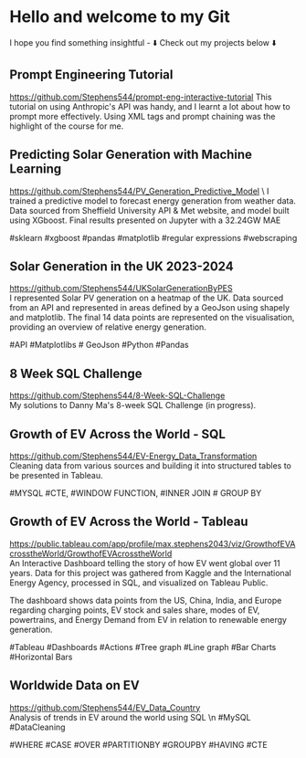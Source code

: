 
# Hello and welcome to my Git
I hope you find something insightful - :arrow_down: Check out my projects below :arrow_down:

## Prompt Engineering Tutorial
https://github.com/Stephens544/prompt-eng-interactive-tutorial
This tutorial on using Anthropic's API was handy, and I learnt a lot about how to prompt more effectively. Using XML tags and prompt chaining was the highlight of the course for me. 

## Predicting Solar Generation with Machine Learning
https://github.com/Stephens544/PV_Generation_Predictive_Model \ 
I trained a predictive model to forecast energy generation from weather data. Data sourced from Sheffield University API & Met website, and model built using XGboost. Final results presented on Jupyter with a 32.24GW MAE

#sklearn #xgboost #pandas #matplotlib #regular expressions #webscraping 

## Solar Generation in the UK 2023-2024 
https://github.com/Stephens544/UKSolarGenerationByPES \
I represented Solar PV generation on a heatmap of the UK. Data sourced from an API and represented in areas defined by a GeoJson using shapely and matplotlib. The final 14 data points are represented on the visualisation, providing an overview of relative energy generation.   

#API #Matplotlibs # GeoJson #Python #Pandas

## 8 Week SQL Challenge 
https://github.com/Stephens544/8-Week-SQL-Challenge \
My solutions to Danny Ma's 8-week SQL Challenge (in progress). 

## Growth of EV Across the World - SQL
https://github.com/Stephens544/EV-Energy_Data_Transformation \
Cleaning data from various sources and building it into structured tables to be presented in Tableau.

#MYSQL #CTE, #WINDOW FUNCTION, #INNER JOIN # GROUP BY

## Growth of EV Across the World - Tableau 
https://public.tableau.com/app/profile/max.stephens2043/viz/GrowthofEVAcrosstheWorld/GrowthofEVAcrosstheWorld \
An Interactive Dashboard telling the story of how EV went global over 11 years. Data for this project was gathered from Kaggle and the International Energy Agency, processed in SQL, and visualized on Tableau Public.  

The dashboard shows data points from the US, China, India, and Europe regarding charging points, EV stock and sales share, modes of EV, powertrains, and Energy Demand from EV in relation to renewable energy generation.

#Tableau #Dashboards #Actions #Tree graph #Line graph #Bar Charts #Horizontal Bars

## Worldwide Data on EV
https://github.com/Stephens544/EV_Data_Country \
Analysis of trends in EV around the world using SQL \n #MySQL #DataCleaning

#WHERE #CASE #OVER #PARTITIONBY #GROUPBY #HAVING #CTE






